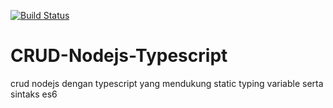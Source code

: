 [![Build Status](https://travis-ci.org/darwin1224/CRUD-Nodejs-Typescript.svg?branch=master)](https://travis-ci.org/darwin1224/CRUD-Nodejs-Typescript)

# CRUD-Nodejs-Typescript
crud nodejs dengan typescript yang mendukung static typing variable serta sintaks es6
